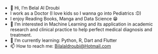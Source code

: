 - 👋 Hi, I’m Belal Al Droubi
- I work as a Doctor (I love kids so I wanna go into Pediatrics :D)
- I enjoy Reading Books, Manga and Data Science 😁
- 👀 I’m interested in Machine Learning and its application in academic research and clinical practice to help perfect medical diagnosis and treatment.
- 🌱 I’m currently learning: Python, R, Dart and Flutter
- 📫 How to reach me: Bilalaldroubi@Hotmail.com
